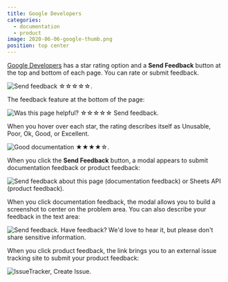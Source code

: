 ```yaml
---
title: Google Developers
categories:
  - documentation
  - product
image: 2020-06-06-google-thumb.png
position: top center
---
```


[Google Developers](https://developers.google.com/) has a star rating option and a **Send Feedback** button at the top and bottom of each page. You can rate or submit feedback.

![Send feedback ☆☆☆☆☆.](/feedback-library/img/2020-06-06-google.png)

The feedback feature at the bottom of the page:

![Was this page helpful? ☆☆☆☆☆ Send feedback.](/feedback-library/img/2020-06-06-google-6.png)

When you hover over each star, the rating describes itself as Unusable, Poor, Ok, Good, or Excellent.

![Good documentation ★★★★☆.](/feedback-library/img/2020-06-06-google-4.png)

When you click the **Send Feedback** button, a modal appears to submit documentation feedback or product feedback:

![Send feedback about this page (documentation feedback) or Sheets API (product feedback).](/feedback-library/img/2020-06-06-google-2.png)

When you click documentation feedback, the modal allows you to build a screenshot to center on the problem area. You can also describe your feedback in the text area:

![Send feedback. Have feedback? We'd love to hear it, but please don't share sensitive information.](/feedback-library/img/2020-06-06-google-3.png)

When you click product feedback, the link brings you to an external issue tracking site to submit your product feedback:

![IssueTracker, Create Issue.](/feedback-library/img/2020-06-06-google-5.png)

